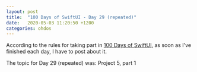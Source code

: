 ```yaml
---
layout: post
title:  "100 Days of SwiftUI - Day 29 (repeated)"
date:   2020-05-03 11:20:50 +1200
categories: ohdos
---
```

According to the rules for taking part in [100 Days of SwiftUI](https://www.hackingwithswift.com/100/swiftui), as soon as I've finished each day, I have to post about it.

The topic for Day 29 (repeated) was: Project 5, part 1
